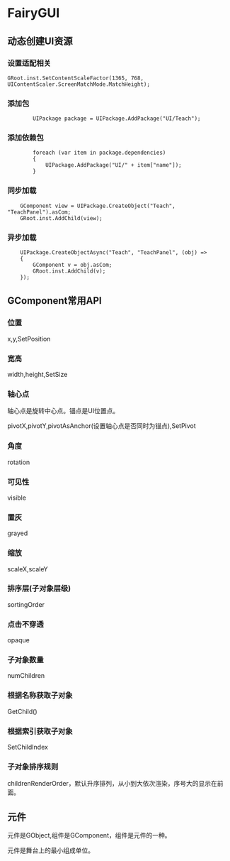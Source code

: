 # FairyGUI

## 动态创建UI资源

### 设置适配相关

```
GRoot.inst.SetContentScaleFactor(1365, 768, UIContentScaler.ScreenMatchMode.MatchHeight);
```

### 添加包

```
        UIPackage package = UIPackage.AddPackage("UI/Teach");
```

### 添加依赖包

```
        foreach (var item in package.dependencies)
        {
            UIPackage.AddPackage("UI/" + item["name"]);
        }
```

### 同步加载

```
    GComponent view = UIPackage.CreateObject("Teach", "TeachPanel").asCom;
    GRoot.inst.AddChild(view);
```

### 异步加载

```
    UIPackage.CreateObjectAsync("Teach", "TeachPanel", (obj) =>
    {
        GComponent v = obj.asCom;
        GRoot.inst.AddChild(v);
    });
```

## GComponent常用API

### 位置

x,y,SetPosition

### 宽高

width,height,SetSize

### 轴心点

轴心点是旋转中心点。锚点是UI位置点。

pivotX,pivotY,pivotAsAnchor(设置轴心点是否同时为锚点),SetPivot

### 角度

rotation

### 可见性

visible

### 置灰

grayed

### 缩放

scaleX,scaleY

### 排序层(子对象层级)

sortingOrder

### 点击不穿透

opaque

### 子对象数量

numChildren

### 根据名称获取子对象

GetChild()

### 根据索引获取子对象

SetChildIndex

### 子对象排序规则

childrenRenderOrder，默认升序排列，从小到大依次渲染，序号大的显示在前面。

## 元件

元件是GObject,组件是GComponent，组件是元件的一种。

元件是舞台上的最小组成单位。
